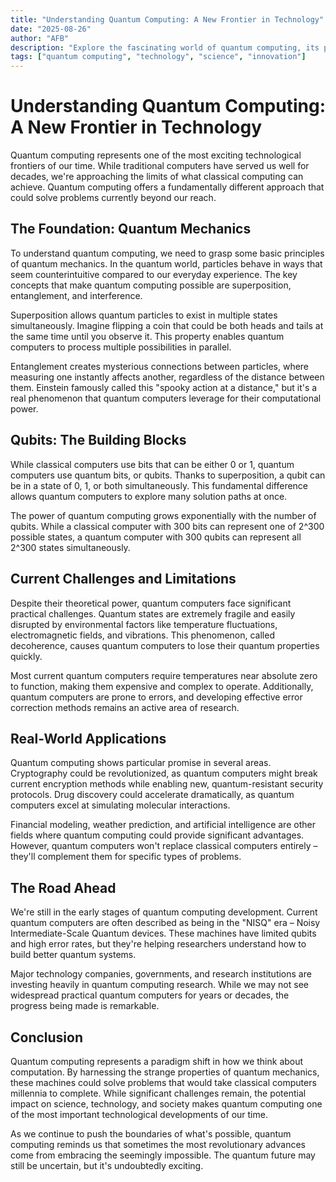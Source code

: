 ```yaml
---
title: "Understanding Quantum Computing: A New Frontier in Technology"
date: "2025-08-26"
author: "AFB"
description: "Explore the fascinating world of quantum computing, its principles, applications, and potential to revolutionize technology as we know it."
tags: ["quantum computing", "technology", "science", "innovation"]
---
```


# Understanding Quantum Computing: A New Frontier in Technology

Quantum computing represents one of the most exciting technological frontiers of our time. While traditional computers have served us well for decades, we're approaching the limits of what classical computing can achieve. Quantum computing offers a fundamentally different approach that could solve problems currently beyond our reach.

## The Foundation: Quantum Mechanics

To understand quantum computing, we need to grasp some basic principles of quantum mechanics. In the quantum world, particles behave in ways that seem counterintuitive compared to our everyday experience. The key concepts that make quantum computing possible are superposition, entanglement, and interference.

Superposition allows quantum particles to exist in multiple states simultaneously. Imagine flipping a coin that could be both heads and tails at the same time until you observe it. This property enables quantum computers to process multiple possibilities in parallel.

Entanglement creates mysterious connections between particles, where measuring one instantly affects another, regardless of the distance between them. Einstein famously called this "spooky action at a distance," but it's a real phenomenon that quantum computers leverage for their computational power.

## Qubits: The Building Blocks

While classical computers use bits that can be either 0 or 1, quantum computers use quantum bits, or qubits. Thanks to superposition, a qubit can be in a state of 0, 1, or both simultaneously. This fundamental difference allows quantum computers to explore many solution paths at once.

The power of quantum computing grows exponentially with the number of qubits. While a classical computer with 300 bits can represent one of 2^300 possible states, a quantum computer with 300 qubits can represent all 2^300 states simultaneously.

## Current Challenges and Limitations

Despite their theoretical power, quantum computers face significant practical challenges. Quantum states are extremely fragile and easily disrupted by environmental factors like temperature fluctuations, electromagnetic fields, and vibrations. This phenomenon, called decoherence, causes quantum computers to lose their quantum properties quickly.

Most current quantum computers require temperatures near absolute zero to function, making them expensive and complex to operate. Additionally, quantum computers are prone to errors, and developing effective error correction methods remains an active area of research.

## Real-World Applications

Quantum computing shows particular promise in several areas. Cryptography could be revolutionized, as quantum computers might break current encryption methods while enabling new, quantum-resistant security protocols. Drug discovery could accelerate dramatically, as quantum computers excel at simulating molecular interactions.

Financial modeling, weather prediction, and artificial intelligence are other fields where quantum computing could provide significant advantages. However, quantum computers won't replace classical computers entirely – they'll complement them for specific types of problems.

## The Road Ahead

We're still in the early stages of quantum computing development. Current quantum computers are often described as being in the "NISQ" era – Noisy Intermediate-Scale Quantum devices. These machines have limited qubits and high error rates, but they're helping researchers understand how to build better quantum systems.

Major technology companies, governments, and research institutions are investing heavily in quantum computing research. While we may not see widespread practical quantum computers for years or decades, the progress being made is remarkable.

## Conclusion

Quantum computing represents a paradigm shift in how we think about computation. By harnessing the strange properties of quantum mechanics, these machines could solve problems that would take classical computers millennia to complete. While significant challenges remain, the potential impact on science, technology, and society makes quantum computing one of the most important technological developments of our time.

As we continue to push the boundaries of what's possible, quantum computing reminds us that sometimes the most revolutionary advances come from embracing the seemingly impossible. The quantum future may still be uncertain, but it's undoubtedly exciting.